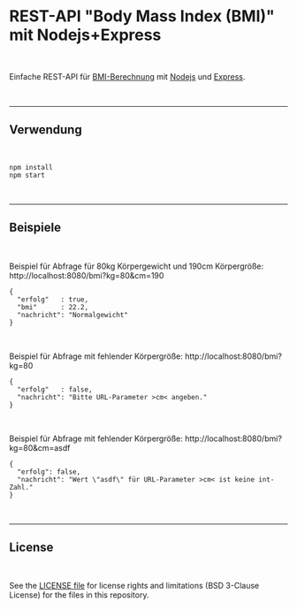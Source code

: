 # REST-API "Body Mass Index (BMI)" mit Nodejs+Express #

<br>

Einfache REST-API für [BMI-Berechnung](https://www.barmer.de/gesundheit-verstehen/leben/abnehmen-diaet/body-mass-index/bmi-rechner-1004244) mit [Nodejs](https://nodejs.org) und [Express](https://expressjs.com).

<br>

----

## Verwendung ##

<br>

```
npm install
npm start
```

<br>

----

## Beispiele ##

<br>

Beispiel für Abfrage für 80kg Körpergewicht und 190cm Körpergröße: http://localhost:8080/bmi?kg=80&cm=190
```
{
  "erfolg"   : true,
  "bmi"      : 22.2,
  "nachricht": "Normalgewicht"
}
```

<br>

Beispiel für Abfrage mit fehlender Körpergröße: http://localhost:8080/bmi?kg=80
```
{
  "erfolg"   : false,
  "nachricht": "Bitte URL-Parameter >cm< angeben."
}
```

<br>

Beispiel für Abfrage mit fehlender Körpergröße: http://localhost:8080/bmi?kg=80&cm=asdf
```
{
  "erfolg": false,
  "nachricht": "Wert \"asdf\" für URL-Parameter >cm< ist keine int-Zahl."
}
```

<br>

----

## License ##

<br>

See the [LICENSE file](LICENSE.md) for license rights and limitations (BSD 3-Clause License)
for the files in this repository.

<br>
